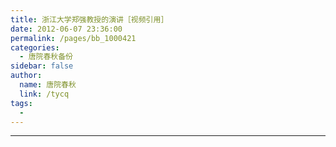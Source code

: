 ```yaml
---
title: 浙江大学郑强教授的演讲［视频引用］
date: 2012-06-07 23:36:00
permalink: /pages/bb_1000421
categories: 
  - 唐院春秋备份
sidebar: false
author: 
  name: 唐院春秋
  link: /tycq
tags: 
  - 
---
```


* * *